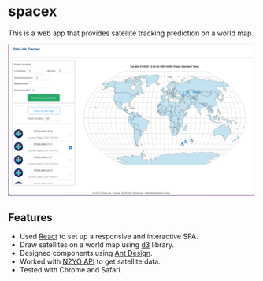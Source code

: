 # spacex

This is a web app that provides satellite tracking prediction on a world map.  

<img src="https://github.com/qianhuiwei/spacex/blob/main/pageDemo.png" width="500"/>


## Features
* Used [React](https://reactjs.org) to set up a responsive and interactive SPA.
* Draw satellites on a world map using [d3](https://d3js.org) library.
* Designed components using [Ant Design](https://ant.design).
* Worked with [N2YO API](https://www.n2yo.com) to get satellite data.
* Tested with Chrome and Safari.



